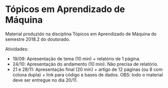 # Tópicos em Aprendizado de Máquina

Material produzido na disciplina Tópicos em Aprendizado de Máquina do semestre 2018.2 do doutorado.

Atividades:
- 19/09: Apresentação de tema (10 min) + relatório de 1 página.
- 24/10: Apresentação do andamento (10 min). Não precisa de relatório.
- 21 e 28/11: Apresentação final (20 min) + artigo de 12 páginas (ou 8 com coluna dupla) + link para código e bases de dados. OBS: todo o material deve ser entregue no dia 20/11.
